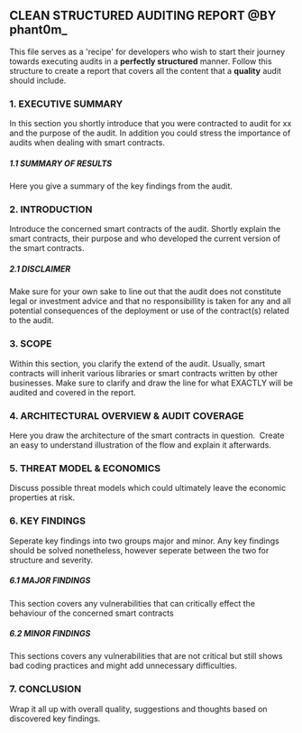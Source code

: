 ## CLEAN STRUCTURED AUDITING REPORT @BY phant0m_
This file serves as a 'recipe' for developers who wish to start their journey towards executing audits in a <b>perfectly structured</b> manner.
Follow this structure to create a report that covers all the content that a <b>quality</b> audit should include.

### 1. EXECUTIVE SUMMARY
In this section you shortly introduce that you were contracted to audit for xx and the purpose of the audit. 
In addition you could stress the importance of audits when dealing with smart contracts.


##### 1.1 SUMMARY OF RESULTS
Here you give a summary of the key findings from the audit. 


### 2. INTRODUCTION
Introduce the concerned smart contracts of the audit.
Shortly explain the smart contracts, their purpose and who developed the current version of the smart contracts.

##### 2.1 DISCLAIMER
Make sure for your own sake to line out that the audit does not constitute legal or investment advice and that no responsibillity is taken for any and all potential consequences of the deployment or use of the contract(s) related to the audit.


### 3. SCOPE
Within this section, you clarify the extend of the audit. Usually, smart contracts will inherit various libraries or smart contracts written by other businesses. 
Make sure to clarify and draw the line for what EXACTLY will be audited and covered in the report. 


### 4. ARCHITECTURAL OVERVIEW & AUDIT COVERAGE
Here you draw the architecture of the smart contracts in question.  Create an easy to understand illustration of the flow and explain it afterwards. 


### 5. THREAT MODEL & ECONOMICS 
Discuss possible threat models which could ultimately leave the economic properties at risk. 


### 6. KEY FINDINGS
Seperate key findings into two groups major and minor. 
Any key findings should be solved nonetheless, however seperate between the two for structure and severity.

##### 6.1 MAJOR FINDINGS
This section covers any vulnerabilities that can critically effect the behaviour of the concerned smart contracts

##### 6.2 MINOR FINDINGS
This sections covers any vulnerabilities that are not critical but still shows bad coding practices and might add unnecessary difficulties.


### 7. CONCLUSION
Wrap it all up with overall quality, suggestions and thoughts based on discovered key findings. 


